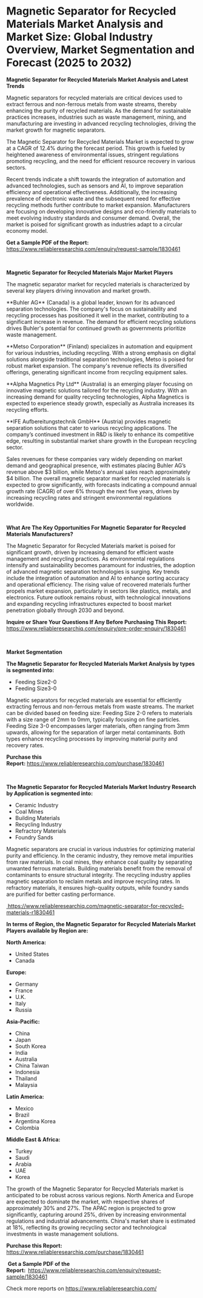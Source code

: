 <p><h1>Magnetic Separator for Recycled Materials Market Analysis and Market Size: Global Industry Overview, Market Segmentation and Forecast (2025 to 2032)</h1></p><p><strong>Magnetic Separator for Recycled Materials Market Analysis and Latest Trends</strong></p>
<p><p>Magnetic separators for recycled materials are critical devices used to extract ferrous and non-ferrous metals from waste streams, thereby enhancing the purity of recycled materials. As the demand for sustainable practices increases, industries such as waste management, mining, and manufacturing are investing in advanced recycling technologies, driving the market growth for magnetic separators. </p><p>The Magnetic Separator for Recycled Materials Market is expected to grow at a CAGR of 12.4% during the forecast period. This growth is fueled by heightened awareness of environmental issues, stringent regulations promoting recycling, and the need for efficient resource recovery in various sectors. </p><p>Recent trends indicate a shift towards the integration of automation and advanced technologies, such as sensors and AI, to improve separation efficiency and operational effectiveness. Additionally, the increasing prevalence of electronic waste and the subsequent need for effective recycling methods further contribute to market expansion. Manufacturers are focusing on developing innovative designs and eco-friendly materials to meet evolving industry standards and consumer demand. Overall, the market is poised for significant growth as industries adapt to a circular economy model.</p></p>
<p><strong>Get a Sample PDF of the Report:&nbsp;</strong> <a href="https://www.reliableresearchiq.com/enquiry/request-sample/1830461?utm_campaign=104&utm_medium=2&utm_source=Github&utm_content=ia&utm_term=28022025&utm_id=magnetic-separator-for-recycled-materials">https://www.reliableresearchiq.com/enquiry/request-sample/1830461</a></p>
<p>&nbsp;</p>
<p><strong>Magnetic Separator for Recycled Materials Major Market Players</strong></p>
<p><p>The magnetic separator market for recycled materials is characterized by several key players driving innovation and market growth. </p><p>**Buhler AG** (Canada) is a global leader, known for its advanced separation technologies. The company's focus on sustainability and recycling processes has positioned it well in the market, contributing to a significant increase in revenue. The demand for efficient recycling solutions drives Buhler's potential for continued growth as governments prioritize waste management.</p><p>**Metso Corporation** (Finland) specializes in automation and equipment for various industries, including recycling. With a strong emphasis on digital solutions alongside traditional separation technologies, Metso is poised for robust market expansion. The company's revenue reflects its diversified offerings, generating significant income from recycling equipment sales.</p><p>**Alpha Magnetics Pty Ltd** (Australia) is an emerging player focusing on innovative magnetic solutions tailored for the recycling industry. With an increasing demand for quality recycling technologies, Alpha Magnetics is expected to experience steady growth, especially as Australia increases its recycling efforts.</p><p>**IFE Aufbereitungstechnik GmbH** (Austria) provides magnetic separation solutions that cater to various recycling applications. The company’s continued investment in R&D is likely to enhance its competitive edge, resulting in substantial market share growth in the European recycling sector.</p><p>Sales revenues for these companies vary widely depending on market demand and geographical presence, with estimates placing Buhler AG’s revenue above $3 billion, while Metso's annual sales reach approximately $4 billion. The overall magnetic separator market for recycled materials is expected to grow significantly, with forecasts indicating a compound annual growth rate (CAGR) of over 6% through the next five years, driven by increasing recycling rates and stringent environmental regulations worldwide.</p></p>
<p>&nbsp;</p>
<p><strong>What Are The Key Opportunities For Magnetic Separator for Recycled Materials Manufacturers?</strong></p>
<p><p>The Magnetic Separator for Recycled Materials market is poised for significant growth, driven by increasing demand for efficient waste management and recycling practices. As environmental regulations intensify and sustainability becomes paramount for industries, the adoption of advanced magnetic separation technologies is surging. Key trends include the integration of automation and AI to enhance sorting accuracy and operational efficiency. The rising value of recovered materials further propels market expansion, particularly in sectors like plastics, metals, and electronics. Future outlook remains robust, with technological innovations and expanding recycling infrastructures expected to boost market penetration globally through 2030 and beyond.</p></p>
<p><strong>Inquire or Share Your Questions If Any Before Purchasing This Report:</strong> <a href="https://www.reliableresearchiq.com/enquiry/pre-order-enquiry/1830461?utm_campaign=104&utm_medium=2&utm_source=Github&utm_content=ia&utm_term=28022025&utm_id=magnetic-separator-for-recycled-materials">https://www.reliableresearchiq.com/enquiry/pre-order-enquiry/1830461</a></p>
<p>&nbsp;</p>
<p><strong>Market Segmentation</strong></p>
<p><strong>The Magnetic Separator for Recycled Materials Market Analysis by types is segmented into:</strong></p>
<p><ul><li>Feeding Size2-0</li><li>Feeding Size3-0</li></ul></p>
<p><p>Magnetic separators for recycled materials are essential for efficiently extracting ferrous and non-ferrous metals from waste streams. The market can be divided based on feeding size: Feeding Size 2-0 refers to materials with a size range of 2mm to 0mm, typically focusing on fine particles. Feeding Size 3-0 encompasses larger materials, often ranging from 3mm upwards, allowing for the separation of larger metal contaminants. Both types enhance recycling processes by improving material purity and recovery rates.</p></p>
<p><strong>Purchase this Report:&nbsp;</strong><a href="https://www.reliableresearchiq.com/purchase/1830461?utm_campaign=104&utm_medium=2&utm_source=Github&utm_content=ia&utm_term=28022025&utm_id=magnetic-separator-for-recycled-materials">https://www.reliableresearchiq.com/purchase/1830461</a></p>
<p>&nbsp;</p>
<p><strong>The Magnetic Separator for Recycled Materials Market Industry Research by Application is segmented into:</strong></p>
<p><ul><li>Ceramic Industry</li><li>Coal Mines</li><li>Building Materials</li><li>Recycling Industry</li><li>Refractory Materials</li><li>Foundry Sands</li></ul></p>
<p><p>Magnetic separators are crucial in various industries for optimizing material purity and efficiency. In the ceramic industry, they remove metal impurities from raw materials. In coal mines, they enhance coal quality by separating unwanted ferrous materials. Building materials benefit from the removal of contaminants to ensure structural integrity. The recycling industry applies magnetic separation to reclaim metals and improve recycling rates. In refractory materials, it ensures high-quality outputs, while foundry sands are purified for better casting performance.</p></p>
<p><a href="https://www.reliableresearchiq.com/magnetic-separator-for-recycled-materials-r1830461?utm_campaign=104&utm_medium=2&utm_source=Github&utm_content=ia&utm_term=28022025&utm_id=magnetic-separator-for-recycled-materials">&nbsp;https://www.reliableresearchiq.com/magnetic-separator-for-recycled-materials-r1830461</a></p>
<p><strong>In terms of Region, the Magnetic Separator for Recycled Materials Market Players available by Region are:</strong></p>
<p>
    <p> <strong> North America: </strong>
        <ul>
            <li>United States</li>
            <li>Canada</li>
        </ul>
        </p> 
    <p> <strong> Europe: </strong>
        <ul>
            <li>Germany</li>
            <li>France</li>
            <li>U.K.</li>
            <li>Italy</li>
            <li>Russia</li>
        </ul>
        </p> 
    <p> <strong> Asia-Pacific: </strong>
        <ul>
            <li>China</li>
            <li>Japan</li>
            <li>South Korea</li>
            <li>India</li>
            <li>Australia</li>
            <li>China Taiwan</li>
            <li>Indonesia</li>
            <li>Thailand</li>
            <li>Malaysia</li>
        </ul>
        </p> 
    <p> <strong> Latin America: </strong>
        <ul>
            <li>Mexico</li>
            <li>Brazil</li>
            <li>Argentina Korea</li>
            <li>Colombia</li>
        </ul>
        </p> 
    <p> <strong> Middle East & Africa: </strong>
        <ul>
            <li>Turkey</li>
            <li>Saudi</li>
            <li>Arabia</li>
            <li>UAE</li>
            <li>Korea</li>
        </ul>
    </p>
    </p>
<p><p>The growth of the Magnetic Separator for Recycled Materials market is anticipated to be robust across various regions. North America and Europe are expected to dominate the market, with respective shares of approximately 30% and 27%. The APAC region is projected to grow significantly, capturing around 25%, driven by increasing environmental regulations and industrial advancements. China's market share is estimated at 18%, reflecting its growing recycling sector and technological investments in waste management solutions.</p></p>
<p><strong>Purchase this Report: </strong><a href="https://www.reliableresearchiq.com/purchase/1830461?utm_campaign=104&utm_medium=2&utm_source=Github&utm_content=ia&utm_term=28022025&utm_id=magnetic-separator-for-recycled-materials">https://www.reliableresearchiq.com/purchase/1830461</a></p>
<p>&nbsp;<strong>Get a Sample PDF of the Report:&nbsp;&nbsp;</strong><a href="https://www.reliableresearchiq.com/enquiry/request-sample/1830461?utm_campaign=104&utm_medium=2&utm_source=Github&utm_content=ia&utm_term=28022025&utm_id=magnetic-separator-for-recycled-materials">https://www.reliableresearchiq.com/enquiry/request-sample/1830461</a></p>
<p><strong></strong></p>
<p>Check more reports on <a href="https://www.reliableresearchiq.com/?utm_campaign=104&utm_medium=2&utm_source=Github&utm_content=ia&utm_term=28022025&utm_id=magnetic-separator-for-recycled-materials">https://www.reliableresearchiq.com/</a></p>
